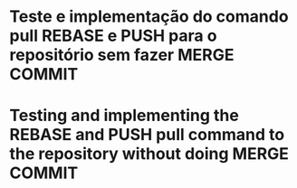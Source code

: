# Teste e implementação do comando pull REBASE e PUSH para o repositório sem fazer MERGE COMMIT

# Testing and implementing the REBASE and PUSH pull command to the repository without doing MERGE COMMIT
